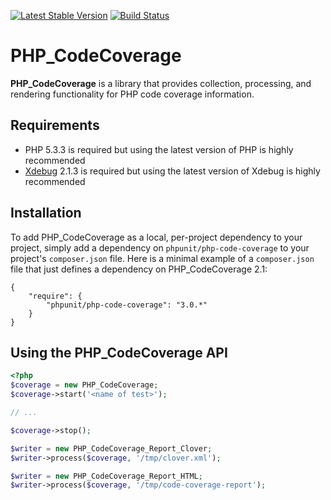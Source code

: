 [![Latest Stable Version](https://poser.pugx.org/phpunit/php-code-coverage/v/stable.png)](https://packagist.org/packages/phpunit/php-code-coverage)
[![Build Status](https://travis-ci.org/sebastianbergmann/php-code-coverage.png?branch=master)](https://travis-ci.org/sebastianbergmann/php-code-coverage)

# PHP_CodeCoverage

**PHP_CodeCoverage** is a library that provides collection, processing, and rendering functionality for PHP code coverage information.

## Requirements

* PHP 5.3.3 is required but using the latest version of PHP is highly recommended
* [Xdebug](http://xdebug.org/) 2.1.3 is required but using the latest version of Xdebug is highly recommended

## Installation

To add PHP_CodeCoverage as a local, per-project dependency to your project, simply add a dependency on `phpunit/php-code-coverage` to your project's `composer.json` file. Here is a minimal example of a `composer.json` file that just defines a dependency on PHP_CodeCoverage 2.1:

    {
        "require": {
            "phpunit/php-code-coverage": "3.0.*"
        }
    }

## Using the PHP_CodeCoverage API

```php
<?php
$coverage = new PHP_CodeCoverage;
$coverage->start('<name of test>');

// ...

$coverage->stop();

$writer = new PHP_CodeCoverage_Report_Clover;
$writer->process($coverage, '/tmp/clover.xml');

$writer = new PHP_CodeCoverage_Report_HTML;
$writer->process($coverage, '/tmp/code-coverage-report');
```

